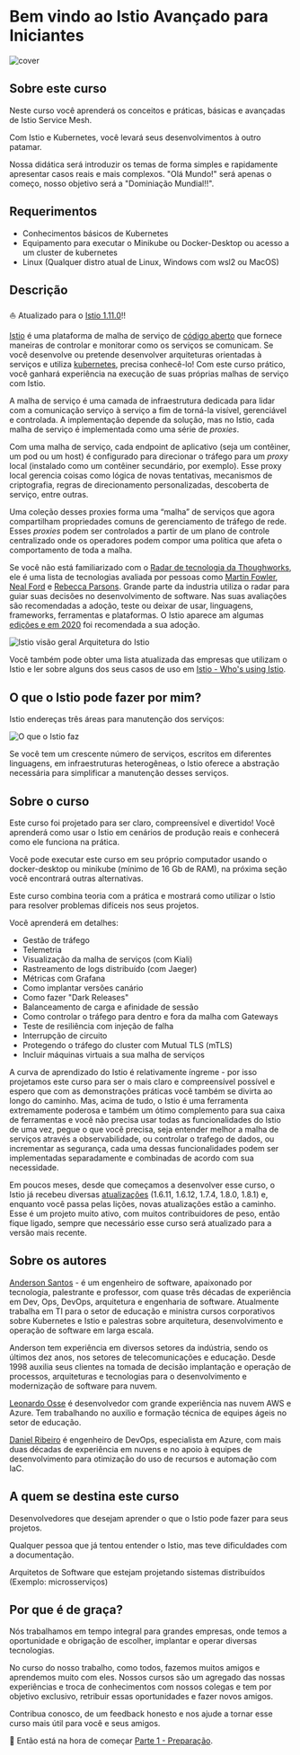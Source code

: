 # Bem vindo ao Istio Avançado para Iniciantes

![cover](media/istio-course-cover-small.png)

## Sobre este curso

Neste curso você aprenderá os conceitos e práticas, básicas e avançadas de Istio Service Mesh.

Com Istio e Kubernetes, você levará seus desenvolvimentos à outro patamar.

Nossa didática será introduzir os temas de forma simples e rapidamente apresentar casos reais e mais complexos. "Olá Mundo!" será apenas o começo, nosso objetivo será a "Dominiação Mundial!!".

## Requerimentos

* Conhecimentos básicos de Kubernetes
* Equipamento para executar o Minikube ou Docker-Desktop ou acesso a um cluster de kubernetes
* Linux (Qualquer distro atual de Linux, Windows com wsl2 ou MacOS)

## Descrição

⛵ Atualizado para o [Istio 1.11.0](https://istio.io/latest/news/releases/1.9.x/announcing-1.9/change-notes/)!!

[Istio](https://istio.io/) é uma plataforma de malha de serviço de [código aberto](https://pt.wikipedia.org/wiki/C%C3%B3digo_aberto) que fornece maneiras de controlar e monitorar como os serviços se comunicam. Se você desenvolve ou pretende desenvolver arquiteturas orientadas à serviços e utiliza [kubernetes](https://kubernetes.io/), precisa conhecê-lo! Com este curso prático, você ganhará experiência na execução de suas próprias malhas de serviço com Istio.

A malha de serviço é uma camada de infraestrutura dedicada para lidar com a comunicação serviço à serviço a fim de torná-la visível, gerenciável e controlada. A implementação depende da solução, mas no Istio, cada malha de serviço é implementada como uma série de _proxies_.

Com uma malha de serviço, cada endpoint de aplicativo (seja um contêiner, um pod ou um host) é configurado para direcionar o tráfego para um _proxy_ local (instalado como um contêiner secundário, por exemplo). Esse proxy local gerencia coisas como lógica de novas tentativas, mecanismos de criptografia, regras de direcionamento personalizadas, descoberta de serviço, entre outras.

Uma coleção desses proxies forma uma “malha” de serviços que agora compartilham propriedades comuns de gerenciamento de tráfego de rede. Esses _proxies_ podem ser controlados a partir de um plano de controle centralizado onde os operadores podem compor uma política que afeta o comportamento de toda a malha.

Se você não está familiarizado com o [Radar de tecnologia da Thoughworks](https://www.thoughtworks.com/pt/radar), ele é uma lista de tecnologias avaliada por pessoas como [Martin Fowler](https://martinfowler.com/), [Neal Ford](http://nealford.com/) e [Rebecca Parsons](https://www.thoughtworks.com/profiles/rebecca-parsons). Grande parte da industria utiliza o radar para guiar suas decisões no desenvolvimento de software. Nas suas avaliações são recomendadas a adoção, teste ou deixar de usar, linguagens, frameworks, ferramentas e plataformas. O Istio aparece am algumas [edições e em 2020](https://www.thoughtworks.com/pt/radar/platforms/istio) foi recomendada a sua adoção.

![Istio visão geral](media/istio-big-picture.png)
Arquitetura do Istio

Você também pode obter uma lista atualizada das empresas que utilizam o Istio e ler sobre alguns dos seus casos de uso em [Istio - Who's using Istio](https://istio.io/latest/about/community/customers/).

## O que o Istio pode fazer por mim?

Istio endereças três áreas para manutenção dos serviços:

![O que o Istio faz](media/what-istio-do.png)

Se você tem um crescente número de serviços, escritos em diferentes linguagens, em infraestruturas heterogêneas, o Istio oferece a abstração necessária para simplificar a manutenção desses serviços.

## Sobre o curso

Este curso foi projetado para ser claro, compreensível e divertido! Você aprenderá como usar o Istio em cenários de produção reais e conhecerá como ele funciona na prática.

Você pode executar este curso em seu próprio computador usando o docker-desktop ou minikube (mínimo de 16 Gb de RAM), na próxima seção você encontrará outras alternativas.

Este curso combina teoria com a prática e mostrará como utilizar o Istio para resolver problemas difíceis nos seus projetos.

Você aprenderá em detalhes:

* Gestão de tráfego
* Telemetria
* Visualização da malha de serviços (com Kiali)
* Rastreamento de logs distribuído (com Jaeger)
* Métricas com Grafana
* Como implantar versões canário
* Como fazer "Dark Releases"
* Balanceamento de carga e afinidade de sessão
* Como controlar o tráfego para dentro e fora da malha com Gateways
* Teste de resiliência com injeção de falha
* Interrupção de circuito
* Protegendo o tráfego do cluster com Mutual TLS (mTLS)
* Incluir máquinas virtuais a sua malha de serviços

A curva de aprendizado do Istio é relativamente íngreme - por isso projetamos este curso para ser o mais claro e compreensível possível e espero que com as demonstrações práticas você também se divirta ao longo do caminho. Mas, acima de tudo, o Istio é uma ferramenta extremamente poderosa e também um ótimo complemento para sua caixa de ferramentas e você não precisa usar todas as funcionalidades do Istio de uma vez, pegue o que você precisa, seja entender melhor a malha de serviços através a observabilidade, ou controlar o trafego de dados, ou incrementar as segurança, cada uma dessas funcionalidades podem ser implementadas separadamente e combinadas de acordo com sua necessidade.

Em poucos meses, desde que começamos a desenvolver esse curso, o Istio já recebeu diversas [atualizações](https://istio.io/latest/news/releases/) (1.6.11, 1.6.12, 1.7.4, 1.8.0, 1.8.1) e, enquanto você passa pelas lições, novas atualizações estão a caminho. Esse é um projeto muito ativo, com muitos contribuidores de peso, então fique ligado, sempre que necessário esse curso será atualizado para a versão mais recente.

## Sobre os autores

[Anderson Santos](https://www.linkedin.com/in/adsantos/) - é um engenheiro de software, apaixonado por tecnologia, palestrante e professor, com quase três décadas de experiência em Dev, Ops, DevOps, arquitetura e engenharia de software. Atualmente trabalha em TI para o setor de educação e ministra cursos corporativos sobre Kubernetes e Istio e palestras sobre arquitetura, desenvolvimento e operação de software em larga escala.

Anderson tem experiência em diversos setores da indústria, sendo os últimos dez anos, nos setores de telecomunicações e educação. Desde 1998 auxilia seus clientes na tomada de decisão implantação e operação de processos, arquiteturas e tecnologias para o desenvolvimento e modernização de software para nuvem.

[Leonardo Osse](https://www.linkedin.com/in/leonardo-osse-a4423128/) é desenvolvedor com grande experiência nas nuvem AWS e Azure. Tem trabalhando no auxilio e formação técnica de equipes ágeis no setor de educação.

[Daniel Ribeiro](https://www.linkedin.com/in/daniel-ribeiros/) é engenheiro de DevOps, especialista em Azure, com mais duas décadas de experiência em nuvens e no apoio à equipes de desenvolvimento para otimização do uso de recursos e automação com IaC.

## A quem se destina este curso

Desenvolvedores que desejam aprender o que o Istio pode fazer para seus projetos.

Qualquer pessoa que já tentou entender o Istio, mas teve dificuldades com a documentação.

Arquitetos de Software que estejam projetando sistemas distribuídos (Exemplo: microsserviços)

## Por que é de graça?

Nós trabalhamos em tempo integral para grandes empresas, onde temos a oportunidade e obrigação de escolher, implantar e operar diversas tecnologias.

No curso do nosso trabalho, como todos, fazemos muitos amigos e aprendemos muito com eles. Nossos cursos são um agregado das nossas experiências e troca de conhecimentos com nossos colegas e tem por objetivo exclusivo, retribuir essas oportunidades e fazer novos amigos.

Contribua conosco, de um feedback honesto e nos ajude a tornar esse curso mais útil para você e seus amigos.

:rocket: Então está na hora de começar [Parte 1 - Preparação](01_preparacao.md).